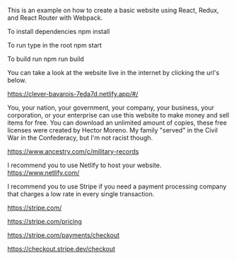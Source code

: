 This is an example on how to create a basic website using React, Redux, and React Router with Webpack.

To install dependencies
npm install

To run type in the root
npm start

To build run
npm run build

You can take a look at the website live in the internet by clicking the url's below.

https://clever-bavarois-7eda7d.netlify.app/#/

You, your nation, your government, your company, your business, your corporation, or your enterprise can use this website to make money and sell items for free. You can download an unlimited amount of copies, these free licenses were created by Hector Moreno. My family "served" in the Civil War in the Confederacy, but I'm not racist though.

https://www.ancestry.com/c/military-records

I recommend you to use Netlify to host your website.
https://www.netlify.com/

I recommend you to use Stripe if you need a payment processing company that charges a low rate in every single transaction.

https://stripe.com/

https://stripe.com/pricing

https://stripe.com/payments/checkout

https://checkout.stripe.dev/checkout
